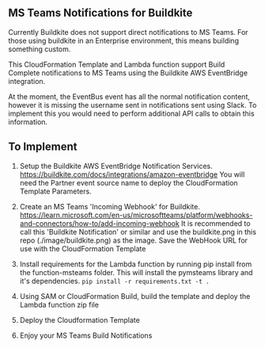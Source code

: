 ## MS Teams Notifications for Buildkite

Currently Buildkite does not support direct notifications to MS Teams. For those using buildkite in an Enterprise environment, this means building something custom.

This CloudFormation Template and Lambda function support Build Complete notifications to MS Teams using the Buildkite AWS EventBridge integration.

At the moment, the EventBus event has all the normal notification content, however it is missing the username sent in notifications sent using Slack. To implement this you would need to perform additional API calls to obtain this information.

## To Implement

1. Setup the Buildkite AWS EventBridge Notification Services.
https://buildkite.com/docs/integrations/amazon-eventbridge
You will need the Partner event source name to deploy the CloudFormation Template Parameters.

2. Create an MS Teams 'Incoming Webhook' for Buildkite.
https://learn.microsoft.com/en-us/microsoftteams/platform/webhooks-and-connectors/how-to/add-incoming-webhook
It is recommended to call this 'Buildkite Notification' or similar and use the buildkite.png in this repo (./image/buildkite.png) as the image. Save the WebHook URL for use with the CloudFormation Template

3. Install requirements for the Lambda function by running pip install from the function-msteams folder. This will install the pymsteams library and it's dependencies. ```pip install -r requirements.txt -t .```

4. Using SAM or CloudFormation Build, build the template and deploy the Lambda function zip file

5. Deploy the Cloudformation Template

6. Enjoy your MS Teams Build Notifications
